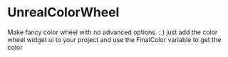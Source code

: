 # UnrealColorWheel
Make fancy color wheel with no advanced options. : ) just add the color wheel widget ui to your project and use the FinalColor variable to get the color
